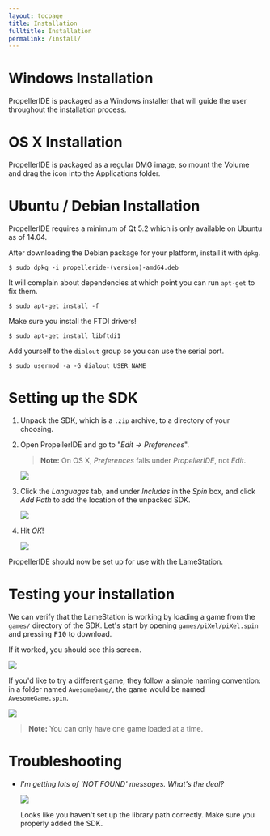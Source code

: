 ```yaml
---
layout: tocpage
title: Installation
fulltitle: Installation
permalink: /install/
---
```


# Windows Installation

PropellerIDE is packaged as a Windows installer that will guide the user throughout the installation process.

# OS X Installation

PropellerIDE is packaged as a regular DMG image, so mount the Volume and drag the icon into the Applications folder.

# Ubuntu / Debian Installation

PropellerIDE requires a minimum of Qt 5.2 which is only available on Ubuntu as of 14.04.

After downloading the Debian package for your platform, install it with `dpkg`.

    $ sudo dpkg -i propelleride-(version)-amd64.deb

It will complain about dependencies at which point you can run `apt-get` to fix them.

    $ sudo apt-get install -f

Make sure you install the FTDI drivers!

    $ sudo apt-get install libftdi1

Add yourself to the `dialout` group so you can use the serial port.

    $ sudo usermod -a -G dialout USER_NAME

# Setting up the SDK

1.  Unpack the SDK, which is a `.zip` archive, to a directory of your choosing.

1.  Open PropellerIDE and go to "*Edit -> Preferences*".

    > **Note:** On OS X, *Preferences* falls under *PropellerIDE*, not *Edit*.

    ![](edit_preferences.png)

1.  Click the *Languages* tab, and under *Includes* in the *Spin* box, and click *Add Path* to
    add the location of the unpacked SDK.

    ![](add_path.png)

1.  Hit _OK_!

    ![](hit_ok.png)

PropellerIDE should now be set up for use with the LameStation.

# Testing your installation

We can verify that the LameStation is working by loading a game from the `games/` directory of
the SDK. Let's start by opening `games/piXel/piXel.spin` and pressing <kbd>F10</kbd> to download.

If it worked, you should see this screen.

![](title.png)

If you'd like to try a different game, they follow a simple naming convention: in a folder named
`AwesomeGame/`, the game would be named `AwesomeGame.spin`.

![](naming.png)

> **Note:** You can only have one game loaded at a time.

# Troubleshooting

-   *I'm getting lots of _'NOT FOUND'_ messages. What's the deal?*

    ![](notfound.png)

    Looks like you haven't set up the library path correctly. Make sure you properly added the SDK.
